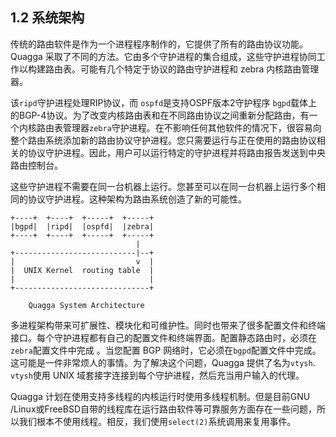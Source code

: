 ## 1.2 系统架构

传统的路由软件是作为一个进程程序制作的，它提供了所有的路由协议功能。Quagga 采取了不同的方法。它由多个守护进程的集合组成，这些守护进程协同工作以构建路由表。可能有几个特定于协议的路由守护进程和 zebra 内核路由管理器。

该`ripd`守护进程处理RIP协议，而 `ospfd`是支持OSPF版本2守护程序 `bgpd`载体上的BGP-4协议。为了改变内核路由表和在不同路由协议之间重新分配路由，有一个内核路由表管理器`zebra`守护进程。在不影响任何其他软件的情况下，很容易向整个路由系统添加新的路由协议守护进程。您只需要运行与正在使用的路由协议相关的协议守护进程。因此，用户可以运行特定的守护进程并将路由报告发送到中央路由控制台。

这些守护进程不需要在同一台机器上运行。您甚至可以在同一台机器上运行多个相同的协议守护进程。这种架构为路由系统创造了新的可能性。

```shell
+----+  +----+  +-----+  +-----+
|bgpd|  |ripd|  |ospfd|  |zebra|
+----+  +----+  +-----+  +-----+
                            |
+---------------------------|--+
|                           v  |
|  UNIX Kernel  routing table  |
|                              |
+------------------------------+

    Quagga System Architecture
```

多进程架构带来可扩展性、模块化和可维护性。同时也带来了很多配置文件和终端接口。每个守护进程都有自己的配置文件和终端界面。配置静态路由时，必须在`zebra`配置文件中完成 。当您配置 BGP 网络时，它必须在`bgpd`配置文件中完成。这可能是一件非常烦人的事情。为了解决这个问题，Quagga 提供了名为`vtysh`. `vtysh`使用 UNIX 域套接字连接到每个守护进程，然后充当用户输入的代理。

Quagga 计划在使用支持多线程的内核运行时使用多线程机制。但是目前GNU /Linux或FreeBSD自带的线程库在运行路由软件等可靠服务方面存在一些问题，所以我们根本不使用线程。相反，我们使用`select(2)`系统调用来复用事件。